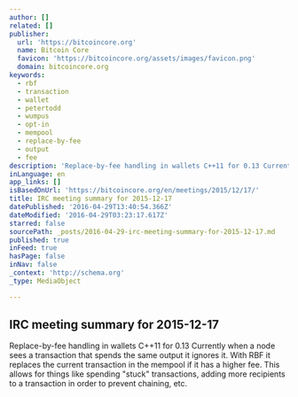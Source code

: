 ```yaml
---
author: []
related: []
publisher:
  url: 'https://bitcoincore.org'
  name: Bitcoin Core
  favicon: 'https://bitcoincore.org/assets/images/favicon.png'
  domain: bitcoincore.org
keywords:
  - rbf
  - transaction
  - wallet
  - petertodd
  - wumpus
  - opt-in
  - mempool
  - replace-by-fee
  - output
  - fee
description: 'Replace-by-fee handling in wallets C++11 for 0.13 Currently when a node sees a transaction that spends the same output it ignores it. With RBF it replaces the current transaction in the mempool if it has a higher fee. This allows for things like spending "stuck" transactions, adding more recipients to a transaction in order to prevent chaining, etc.'
inLanguage: en
app_links: []
isBasedOnUrl: 'https://bitcoincore.org/en/meetings/2015/12/17/'
title: IRC meeting summary for 2015-12-17
datePublished: '2016-04-29T13:40:54.366Z'
dateModified: '2016-04-29T03:23:17.617Z'
starred: false
sourcePath: _posts/2016-04-29-irc-meeting-summary-for-2015-12-17.md
published: true
inFeed: true
hasPage: false
inNav: false
_context: 'http://schema.org'
_type: MediaObject

---
```

<article style=""><h1>IRC meeting summary for 2015-12-17</h1><p>Replace-by-fee handling in wallets C++11 for 0.13 Currently when a node sees a transaction that spends the same output it ignores it. With RBF it replaces the current transaction in the mempool if it has a higher fee. This allows for things like spending "stuck" transactions, adding more recipients to a transaction in order to prevent chaining, etc.</p></article>